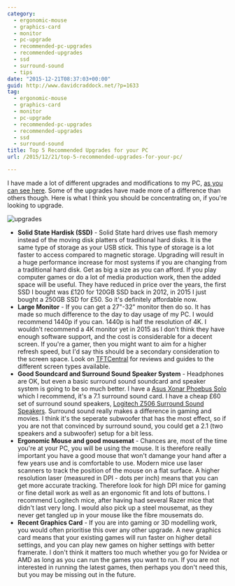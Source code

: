 ```yaml
---
category:
  - ergonomic-mouse
  - graphics-card
  - monitor
  - pc-upgrade
  - recommended-pc-upgrades
  - recommended-upgrades
  - ssd
  - surround-sound
  - tips
date: "2015-12-21T08:37:03+00:00"
guid: http://www.davidcraddock.net/?p=1633
tag:
  - ergonomic-mouse
  - graphics-card
  - monitor
  - pc-upgrade
  - recommended-pc-upgrades
  - recommended-upgrades
  - ssd
  - surround-sound
title: Top 5 Recommended Upgrades for your PC
url: /2015/12/21/top-5-recommended-upgrades-for-your-pc/

---
```

I have made a lot of different upgrades and modifications to my PC, [as you can see here](http://www.davidcraddock.net/my-computer-setup/). Some of the upgrades have made more of a difference than others though. Here is what I think you should be concentrating on, if you're looking to upgrade.

![upgrades](/wp-content/uploads/2015/12/upgrades.jpg)

- **Solid State Hardisk (SSD)** \- Solid State hard drives use flash memory instead of the moving disk platters of traditional hard disks. It is the same type of storage as your USB stick. This type of storage is a lot faster to access compared to magnetic storage. Upgrading will result in a huge performance increase for most systems if you are changing from a traditional hard disk. Get as big a size as you can afford. If you play computer games or do a lot of media production work, then the added space will be useful. They have reduced in price over the years, the first SSD I bought was £120 for 120GB SSD back in 2012, in 2015 I just bought a 250GB SSD for £50. So it's definitely affordable now.
- **Large Monitor** \- If you can get a 27"-32" monitor then do so. It has made so much difference to the day to day usage of my PC. I would recommend 1440p if you can. 1440p is half the resolution of 4K. I wouldn't recommend a 4K monitor yet in 2015 as I don't think they have enough software support, and the cost is considerable for a decent screen. If you're a gamer, then you might want to aim for a higher refresh speed, but I'd say this should be a secondary consideration to the screen space. Look on [TFTCentral](http://www.tftcentral.co.uk/) for reviews and guides to the different screen types available.
- **Good Soundcard and Surround Sound Speaker System** \- Headphones are OK, but even a basic surround sound soundcard and speaker system is going to be so much better. I have a [Asus Xonar Phoebus Solo](http://www.amazon.co.uk/dp/B00CRRVL4S/) which I recommend, it's a 7.1 surround sound card. I have a cheap £60 set of surround sound speakers, [Logitech Z506 Surround Sound Speakers](http://www.amazon.co.uk/gp/product/B003WJR482). Surround sound really makes a difference in gaming and movies. I think it's the seperate subwoofer that has the most effect, so if you are not that convinced by surround sound, you could get a 2.1 (two speakers and a subwoofer) setup for a bit less.
- **Ergonomic Mouse and good mousemat** \- Chances are, most of the time you're at your PC, you will be using the mouse. It is therefore really important you have a good mouse that won't damange your hand after a few years use and is comfortable to use. Modern mice use laser scanners to track the position of the mouse on a flat surface. A higher resolution laser (measured in DPI - dots per inch) means that you can get more accurate tracking. Therefore look for high DPI mice for gaming or fine detail work as well as an ergonomic fit and lots of buttons. I recommend Logitech mice, after having had several Razer mice that didn't last very long. I would also pick up a steel mousemat, as they never get tangled up in your mouse like the fibre mousemats do.
- **Recent Graphics Card** \- If you are into gaming or 3D modelling work, you would often prioritise this over any other upgrade. A new graphics card means that your existing games will run faster on higher detail settings, and you can play new games on higher settings with better framerate. I don't think it matters too much whether you go for Nvidea or AMD as long as you can run the games you want to run. If you are not interested in running the latest games, then perhaps you don't need this, but you may be missing out in the future.

